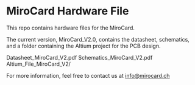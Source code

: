 # MiroCard Hardware File
This repo contains hardware files for the MiroCard.

The current version, MiroCard_V2.0, contains the datasheet, schematics, and a folder
containing the Altium project for the PCB design.

  Datasheet_MiroCard_V2.pdf
  Schematics_MiroCard_V2.pdf
  Altium_File_MiroCard_V2/

For more information, feel free to contact us at info@mirocard.ch
